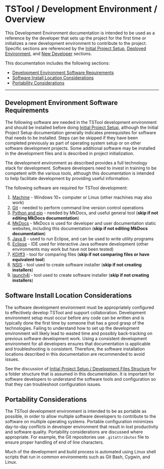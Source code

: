 # TSTool / Development Environment / Overview ##

This Development Environment documentation is intended to be used as a reference by the developer that
sets up the project for the first time or initializes a new development environment to contribute to the project.
Specific sections are referenced by the [Initial Project Setup](../project-init/overview.md),
[Deployed Environment](../deployed-env/overview.md), and
[New Developer](../dev-new/overview.md) sections.

This documentation includes the following sections:

* [Development Environment Software Requirements](#development-environment-software-requirements)
* [Software Install Location Considerations](#software-install-location-considerations)
* [Portability Considerations](#portability-considerations)

-----

## Development Environment Software Requirements ##

The following software are needed in the TSTool development environment and should be installed before doing [Initial Project Setup](../project-init/overview.md),
although the Initial Project Setup documentation generally indicates prerequisites for software that needs to be installed.
Steps can be skipped if they have been completed previously as part of operating system setup or on other software development projects.
Some additional software may be installed in the development files and is described in project initialization.

The development environment as described provides a full technology stack for development.
Software developers need to invest in training to be competent with the various tools,
although this documentation is intended to help facilitate development by providing useful information.

The following software are required for TSTool development:

1. [Machine](machine.md) - Windows 10+ computer or Linux (other machines may also work)
2. [Git](git.md) - needed to perform command line version control operations
3. [Python and pip](python.md) - needed by MkDocs, and useful general tool (**skip if not editing MkDocs documentation**)
4. [MkDocs](mkdocs.md) - MkDocs is used for developer and user documentation static websites, including this documentation (**skip if not editing MkDocs documentation**)
5. [Java 8](java8.md) - used to run Eclipse, and can be used to write utility programs
6. [Eclipse](eclipse.md) - IDE used for interactive Java software development (other environments may work but have not been tested)
7. [KDiff3](kdiff3.md) - tool for comparing files (**skip if not comparing files or have equivalent tool**)
8. [NSIS](nsis.md) - tool used to create software installer (**skip if not creating installers**)
9. [launch4j](launch4j.md) - tool used to create software installer (**skip if not creating installers**)

## Software Install Location Considerations ##

The software development environment must be appropriately configured to effectively develop TSTool and support collaboration.
Development environment setup must occur before any code can be written
and is typically done the first time by someone that has a good grasp of the technologies.
Failing to understand how to set up the development environment will likely lead to wasted time
and possibly back-tracking on previous software development work.
Using a consistent development environment for all developers ensures that documentation is applicable and troubleshooting is consistent.
Therefore, the software installation locations described in this documentation are recommended to avoid issues.

See the discussion of [Initial Project Setup / Development Files Structure](../project-init/overview.md#development-files-structure)
for a folder structure that is assumed in this documentation.
It is important for software developers to understand the software tools and configuration so that they can troubleshoot configuration issues.

## Portability Considerations ##

The TSTool development environment is intended to be as portable as possible,
in order to allow multiple software developers to contribute to the software on multiple operating systems.
Portable configuration minimizes day-to-day conflicts in developer environment that result in lost productivity and software quality.
Portability considerations are discussed where appropriate.
For example, the Git repositories use `.gitattributes` file to ensure proper handling of end of line characters.

Much of the development and build process is automated using Linux shell scripts that run in common environments
such as Git Bash, Cygwin, and Linux.
